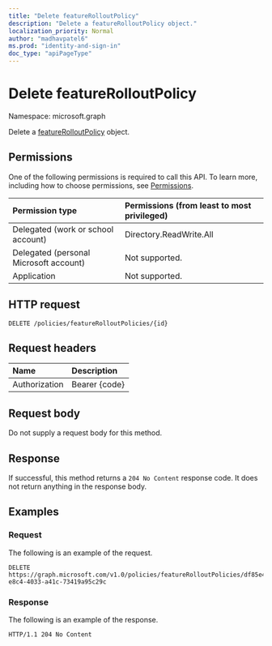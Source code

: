 ```yaml
---
title: "Delete featureRolloutPolicy"
description: "Delete a featureRolloutPolicy object."
localization_priority: Normal
author: "madhavpatel6"
ms.prod: "identity-and-sign-in"
doc_type: "apiPageType"
---
```


# Delete featureRolloutPolicy

Namespace: microsoft.graph

Delete a [featureRolloutPolicy](../resources/featurerolloutpolicy.md) object.

## Permissions

One of the following permissions is required to call this API. To learn more, including how to choose permissions, see [Permissions](/graph/permissions-reference).

| Permission type                        | Permissions (from least to most privileged) |
|:---------------------------------------|:--------------------------------------------|
| Delegated (work or school account)     | Directory.ReadWrite.All |
| Delegated (personal Microsoft account) | Not supported. |
| Application                            | Not supported. |

## HTTP request

<!-- { "blockType": "ignored" } -->

```http
DELETE /policies/featureRolloutPolicies/{id}
```

## Request headers

| Name          | Description   |
|:--------------|:--------------|
| Authorization | Bearer {code} |

## Request body

Do not supply a request body for this method.

## Response

If successful, this method returns a `204 No Content` response code. It does not return anything in the response body.

## Examples

### Request

The following is an example of the request.
<!-- {
  "blockType": "request",
  "name": "delete_featurerolloutpolicy"
}-->

```http
DELETE https://graph.microsoft.com/v1.0/policies/featureRolloutPolicies/df85e4d9-e8c4-4033-a41c-73419a95c29c
```

### Response

The following is an example of the response.

<!-- {
  "blockType": "response",
  "truncated": true
} -->

```http
HTTP/1.1 204 No Content
```

<!-- uuid: 16cd6b66-4b1a-43a1-adaf-3a886856ed98
2019-02-04 14:57:30 UTC -->
<!-- {
  "type": "#page.annotation",
  "description": "Delete featureRolloutPolicy",
  "keywords": "",
  "section": "documentation",
  "tocPath": ""
}-->


